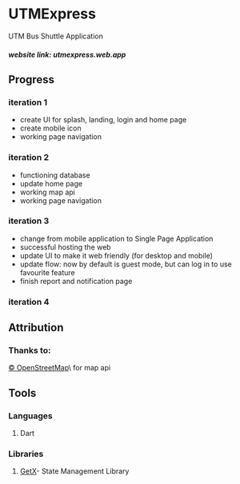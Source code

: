 # UTMExpress

UTM Bus Shuttle Application
##### website link: utmexpress.web.app

## Progress
### iteration 1
- create UI for splash, landing, login and home page
- create mobile icon
- working page navigation

### iteration 2
- functioning database
- update home page
- working map api
- working page navigation

### iteration 3
- change from mobile application to Single Page Application
- successful hosting the web
- update UI to make it web friendly (for desktop and mobile)
- update flow: now by default is guest mode, but can log in to use favourite feature
- finish report and notification page

### iteration 4

## Attribution
### Thanks to:
[© OpenStreetMap](https://www.openstreetmap.org/)\ for map api

## Tools 
### Languages
1) Dart

### Libraries
1) [GetX](https://pub.dev/packages/get)\- State Management Library
